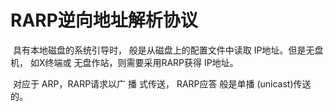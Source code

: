 # RARP逆向地址解析协议

​	具有本地磁盘的系统引导时， 般是从磁盘上的配置文件中读取 IP地址。但是无盘机，
如X终端或 无盘作站，则需要采用RARP获得 IP地址。

​	对应于 ARP，RARP请求以广 播 式传送，  RARP应答 般是单播 (unicast)传送的。


​				
​		
​	


​				
​		
​	